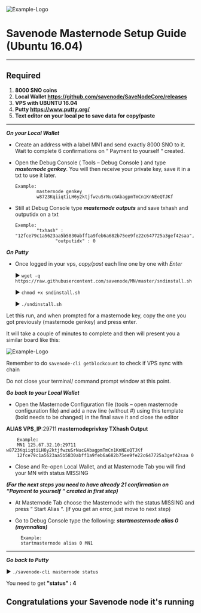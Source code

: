 ![Example-Logo](https://cdn.discordapp.com/attachments/446850284199739393/484106510729871371/guide_banner.png)

# Savenode Masternode Setup Guide (Ubuntu 16.04)
***
## Required
1) **8000 SNO coins**
2) **Local Wallet https://github.com/savenode/SaveNodeCore/releases**
3) **VPS with UBUNTU 16.04**
4) **Putty https://www.putty.org/**
5) **Text editor on your local pc to save data for copy/paste**
***

***On your Local Wallet***
* Create an address with a label MN1 and send exactly 8000 SNO to it. Wait to complete 6 confirmations on “ Payment to yourself “ created.

* Open the Debug Console ( Tools – Debug Console ) and type ***masternode genkey***.
You will then receive your private key, save it in a txt to use it later.
  ```
  Example:
          masternode genkey
          w8723KqiiqtiLH6y2ktjfwzuSrNucGAbagpmTmCn1KnNEeQTJKf
* Still at Debug Console type ***masternode outputs*** and save txhash and outputidx on a txt
  ```
  Exemple:
          "txhash" : "12fce79c1a5623aa5b5830abff1a9feb6a682b75ee9fe22c647725a3gef42saa",
		         "outputidx" : 0

***On Putty***

* Once logged in your vps, *copy/past* each line one by one with *Enter*

	:arrow_forward: `wget -q https://raw.githubusercontent.com/savenode/MN/master/sndinstall.sh`

	:arrow_forward: `chmod +x sndinstall.sh`

	:arrow_forward: `./sndinstall.sh`

Let this run, and when prompted for a masternode key, copy the one you got previously (masternode genkey) and press enter.

It will take a couple of minutes to complete and then will present you a similar board like this: 

![Example-Logo](https://cdn.discordapp.com/attachments/451822135464427521/484158919430766612/3.JPG)

Remember to do `savenode-cli getblockcount` to check if VPS sync with chain

Do not close your terminal/ command prompt window at this point.

***Go back to your Local Wallet***

* Open the Masternode Configuration file (tools – open masternode configuration file) and add a new line (without #) using this template (bold needs to be changed) in the final save it and close the editor

**ALIAS VPS_IP**:29711 **masternodeprivkey TXhash Output**

		Example:
		MN1 125.67.32.10:29711 w8723KqiiqtiLH6y2ktjfwzuSrNucGAbagpmTmCn1KnNEeQTJKf
		12fce79c1a5623aa5b5830abff1a9feb6a682b75ee9fe22c647725a3gef42saa 0

* Close and Re-open Local Wallet, and at Masternode Tab you will find your MN with status MISSING

***(For the next steps you need to have already 21 confirmation on “Payment to yourself “ created in first step)***

* At Masternode Tab choose the Masternode with the status MISSING and press “ Start Alias “.
	(if you get an error, just move to next step)

* Go to Debug Console type the following: ***startmasternode alias 0 (mymnalias)***

		Example:
		startmasternode alias 0 MN1
***

***Go back to Putty***

   :arrow_forward: `./savenode-cli masternode status`

You need to get **"status" : 4**

## Congratulations your Savenode node it's running
